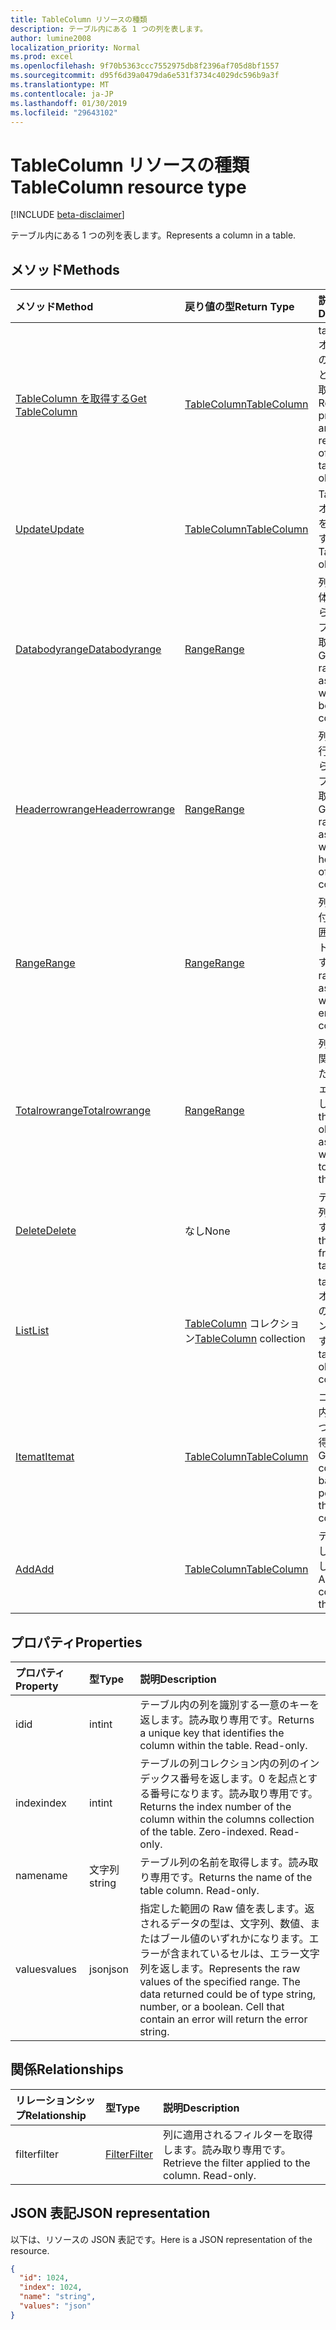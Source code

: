 ```yaml
---
title: TableColumn リソースの種類
description: テーブル内にある 1 つの列を表します。
author: lumine2008
localization_priority: Normal
ms.prod: excel
ms.openlocfilehash: 9f70b5363ccc7552975db8f2396af705d8bf1557
ms.sourcegitcommit: d95f6d39a0479da6e531f3734c4029dc596b9a3f
ms.translationtype: MT
ms.contentlocale: ja-JP
ms.lasthandoff: 01/30/2019
ms.locfileid: "29643102"
---
```

# <a name="tablecolumn-resource-type"></a><span data-ttu-id="ab319-103">TableColumn リソースの種類</span><span class="sxs-lookup"><span data-stu-id="ab319-103">TableColumn resource type</span></span>

[!INCLUDE [beta-disclaimer](../../includes/beta-disclaimer.md)]

<span data-ttu-id="ab319-104">テーブル内にある 1 つの列を表します。</span><span class="sxs-lookup"><span data-stu-id="ab319-104">Represents a column in a table.</span></span>


## <a name="methods"></a><span data-ttu-id="ab319-105">メソッド</span><span class="sxs-lookup"><span data-stu-id="ab319-105">Methods</span></span>

| <span data-ttu-id="ab319-106">メソッド</span><span class="sxs-lookup"><span data-stu-id="ab319-106">Method</span></span>           | <span data-ttu-id="ab319-107">戻り値の型</span><span class="sxs-lookup"><span data-stu-id="ab319-107">Return Type</span></span>    |<span data-ttu-id="ab319-108">説明</span><span class="sxs-lookup"><span data-stu-id="ab319-108">Description</span></span>|
|:---------------|:--------|:----------|
|[<span data-ttu-id="ab319-109">TableColumn を取得する</span><span class="sxs-lookup"><span data-stu-id="ab319-109">Get TableColumn</span></span>](../api/tablecolumn-get.md) | [<span data-ttu-id="ab319-110">TableColumn</span><span class="sxs-lookup"><span data-stu-id="ab319-110">TableColumn</span></span>](tablecolumn.md) |<span data-ttu-id="ab319-111">tableColumn オブジェクトのプロパティと関係を読み取ります。</span><span class="sxs-lookup"><span data-stu-id="ab319-111">Read properties and relationships of tableColumn object.</span></span>|
|[<span data-ttu-id="ab319-112">Update</span><span class="sxs-lookup"><span data-stu-id="ab319-112">Update</span></span>](../api/tablecolumn-update.md) | [<span data-ttu-id="ab319-113">TableColumn</span><span class="sxs-lookup"><span data-stu-id="ab319-113">TableColumn</span></span>](tablecolumn.md) |<span data-ttu-id="ab319-114">TableColumn オブジェクトを更新します。</span><span class="sxs-lookup"><span data-stu-id="ab319-114">Update TableColumn object.</span></span> |
|[<span data-ttu-id="ab319-115">Databodyrange</span><span class="sxs-lookup"><span data-stu-id="ab319-115">Databodyrange</span></span>](../api/tablecolumn-databodyrange.md)|[<span data-ttu-id="ab319-116">Range</span><span class="sxs-lookup"><span data-stu-id="ab319-116">Range</span></span>](range.md)|<span data-ttu-id="ab319-117">列のデータ本体に関連付けられた範囲オブジェクトを取得します。</span><span class="sxs-lookup"><span data-stu-id="ab319-117">Gets the range object associated with the data body of the column.</span></span>|
|[<span data-ttu-id="ab319-118">Headerrowrange</span><span class="sxs-lookup"><span data-stu-id="ab319-118">Headerrowrange</span></span>](../api/tablecolumn-headerrowrange.md)|[<span data-ttu-id="ab319-119">Range</span><span class="sxs-lookup"><span data-stu-id="ab319-119">Range</span></span>](range.md)|<span data-ttu-id="ab319-120">列のヘッダー行に関連付けられた範囲オブジェクトを取得します。</span><span class="sxs-lookup"><span data-stu-id="ab319-120">Gets the range object associated with the header row of the column.</span></span>|
|[<span data-ttu-id="ab319-121">Range</span><span class="sxs-lookup"><span data-stu-id="ab319-121">Range</span></span>](../api/tablecolumn-range.md)|[<span data-ttu-id="ab319-122">Range</span><span class="sxs-lookup"><span data-stu-id="ab319-122">Range</span></span>](range.md)|<span data-ttu-id="ab319-123">列全体に関連付けられた範囲オブジェクトを取得します。</span><span class="sxs-lookup"><span data-stu-id="ab319-123">Gets the range object associated with the entire column.</span></span>|
|[<span data-ttu-id="ab319-124">Totalrowrange</span><span class="sxs-lookup"><span data-stu-id="ab319-124">Totalrowrange</span></span>](../api/tablecolumn-totalrowrange.md)|[<span data-ttu-id="ab319-125">Range</span><span class="sxs-lookup"><span data-stu-id="ab319-125">Range</span></span>](range.md)|<span data-ttu-id="ab319-126">列の集計行に関連付けられた範囲オブジェクトを取得します。</span><span class="sxs-lookup"><span data-stu-id="ab319-126">Gets the range object associated with the totals row of the column.</span></span>|
|[<span data-ttu-id="ab319-127">Delete</span><span class="sxs-lookup"><span data-stu-id="ab319-127">Delete</span></span>](../api/tablecolumn-delete.md)|<span data-ttu-id="ab319-128">なし</span><span class="sxs-lookup"><span data-stu-id="ab319-128">None</span></span>|<span data-ttu-id="ab319-129">テーブルから列を削除します。</span><span class="sxs-lookup"><span data-stu-id="ab319-129">Deletes the column from the table.</span></span>|
|[<span data-ttu-id="ab319-130">List</span><span class="sxs-lookup"><span data-stu-id="ab319-130">List</span></span>](../api/tablecolumn-list.md) | <span data-ttu-id="ab319-131">[TableColumn](tablecolumn.md) コレクション</span><span class="sxs-lookup"><span data-stu-id="ab319-131">[TableColumn](tablecolumn.md) collection</span></span> |<span data-ttu-id="ab319-132">tableColumn オブジェクトのコレクションを取得します。</span><span class="sxs-lookup"><span data-stu-id="ab319-132">Get tableColumn object collection.</span></span> |
|[<span data-ttu-id="ab319-133">Itemat</span><span class="sxs-lookup"><span data-stu-id="ab319-133">Itemat</span></span>](../api/tablecolumncollection-itemat.md)|[<span data-ttu-id="ab319-134">TableColumn</span><span class="sxs-lookup"><span data-stu-id="ab319-134">TableColumn</span></span>](tablecolumn.md)|<span data-ttu-id="ab319-135">コレクション内の位置に基づいて列を取得します。</span><span class="sxs-lookup"><span data-stu-id="ab319-135">Gets a column based on its position in the collection.</span></span>|
|[<span data-ttu-id="ab319-136">Add</span><span class="sxs-lookup"><span data-stu-id="ab319-136">Add</span></span>](../api/tablecolumncollection-add.md)|[<span data-ttu-id="ab319-137">TableColumn</span><span class="sxs-lookup"><span data-stu-id="ab319-137">TableColumn</span></span>](tablecolumn.md)|<span data-ttu-id="ab319-138">テーブルに新しい列を追加します。</span><span class="sxs-lookup"><span data-stu-id="ab319-138">Adds a new column to the table.</span></span>|

## <a name="properties"></a><span data-ttu-id="ab319-139">プロパティ</span><span class="sxs-lookup"><span data-stu-id="ab319-139">Properties</span></span>
| <span data-ttu-id="ab319-140">プロパティ</span><span class="sxs-lookup"><span data-stu-id="ab319-140">Property</span></span>     | <span data-ttu-id="ab319-141">型</span><span class="sxs-lookup"><span data-stu-id="ab319-141">Type</span></span>   |<span data-ttu-id="ab319-142">説明</span><span class="sxs-lookup"><span data-stu-id="ab319-142">Description</span></span>|
|:---------------|:--------|:----------|
|<span data-ttu-id="ab319-143">id</span><span class="sxs-lookup"><span data-stu-id="ab319-143">id</span></span>|<span data-ttu-id="ab319-144">int</span><span class="sxs-lookup"><span data-stu-id="ab319-144">int</span></span>|<span data-ttu-id="ab319-p101">テーブル内の列を識別する一意のキーを返します。読み取り専用です。</span><span class="sxs-lookup"><span data-stu-id="ab319-p101">Returns a unique key that identifies the column within the table. Read-only.</span></span>|
|<span data-ttu-id="ab319-147">index</span><span class="sxs-lookup"><span data-stu-id="ab319-147">index</span></span>|<span data-ttu-id="ab319-148">int</span><span class="sxs-lookup"><span data-stu-id="ab319-148">int</span></span>|<span data-ttu-id="ab319-p102">テーブルの列コレクション内の列のインデックス番号を返します。0 を起点とする番号になります。読み取り専用です。</span><span class="sxs-lookup"><span data-stu-id="ab319-p102">Returns the index number of the column within the columns collection of the table. Zero-indexed. Read-only.</span></span>|
|<span data-ttu-id="ab319-152">name</span><span class="sxs-lookup"><span data-stu-id="ab319-152">name</span></span>|<span data-ttu-id="ab319-153">文字列</span><span class="sxs-lookup"><span data-stu-id="ab319-153">string</span></span>|<span data-ttu-id="ab319-p103">テーブル列の名前を取得します。読み取り専用です。</span><span class="sxs-lookup"><span data-stu-id="ab319-p103">Returns the name of the table column. Read-only.</span></span>|
|<span data-ttu-id="ab319-156">values</span><span class="sxs-lookup"><span data-stu-id="ab319-156">values</span></span>|<span data-ttu-id="ab319-157">json</span><span class="sxs-lookup"><span data-stu-id="ab319-157">json</span></span>|<span data-ttu-id="ab319-p104">指定した範囲の Raw 値を表します。返されるデータの型は、文字列、数値、またはブール値のいずれかになります。エラーが含まれているセルは、エラー文字列を返します。</span><span class="sxs-lookup"><span data-stu-id="ab319-p104">Represents the raw values of the specified range. The data returned could be of type string, number, or a boolean. Cell that contain an error will return the error string.</span></span>|

## <a name="relationships"></a><span data-ttu-id="ab319-161">関係</span><span class="sxs-lookup"><span data-stu-id="ab319-161">Relationships</span></span>
| <span data-ttu-id="ab319-162">リレーションシップ</span><span class="sxs-lookup"><span data-stu-id="ab319-162">Relationship</span></span> | <span data-ttu-id="ab319-163">型</span><span class="sxs-lookup"><span data-stu-id="ab319-163">Type</span></span>   |<span data-ttu-id="ab319-164">説明</span><span class="sxs-lookup"><span data-stu-id="ab319-164">Description</span></span>|
|:---------------|:--------|:----------|
|<span data-ttu-id="ab319-165">filter</span><span class="sxs-lookup"><span data-stu-id="ab319-165">filter</span></span>|[<span data-ttu-id="ab319-166">Filter</span><span class="sxs-lookup"><span data-stu-id="ab319-166">Filter</span></span>](filter.md)|<span data-ttu-id="ab319-p105">列に適用されるフィルターを取得します。読み取り専用です。</span><span class="sxs-lookup"><span data-stu-id="ab319-p105">Retrieve the filter applied to the column. Read-only.</span></span>|

## <a name="json-representation"></a><span data-ttu-id="ab319-169">JSON 表記</span><span class="sxs-lookup"><span data-stu-id="ab319-169">JSON representation</span></span>

<span data-ttu-id="ab319-170">以下は、リソースの JSON 表記です。</span><span class="sxs-lookup"><span data-stu-id="ab319-170">Here is a JSON representation of the resource.</span></span>

<!-- {
  "blockType": "resource",
  "optionalProperties": [

  ],
  "@odata.type": "microsoft.graph.tableColumn"
}-->

```json
{
  "id": 1024,
  "index": 1024,
  "name": "string",
  "values": "json"
}

```

<!-- uuid: 8fcb5dbc-d5aa-4681-8e31-b001d5168d79
2015-10-25 14:57:30 UTC -->
<!--
{
  "type": "#page.annotation",
  "description": "TableColumn resource",
  "keywords": "",
  "section": "documentation",
  "tocPath": "",
  "suppressions": [
    "Error: /api-reference/beta/resources/tablecolumn.md:\r\n      Exception processing links.\r\n    System.ArgumentException: Link Definition was null. Link text: !INCLUDE [beta-disclaimer](../../includes/beta-disclaimer.md)\r\n      at ApiDoctor.Validation.DocFile.get_LinkDestinations()\r\n      at ApiDoctor.Validation.DocSet.ValidateLinks(Boolean includeWarnings, String[] relativePathForFiles, IssueLogger issues, Boolean requireFilenameCaseMatch, Boolean printOrphanedFiles)"
  ]
}
-->
